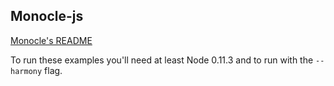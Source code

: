 Monocle-js
----------

[Monocle's README](https://github.com/jlipps/monocle-js)

To run these examples you'll need at least Node 0.11.3 and to run with the
`--harmony` flag.
